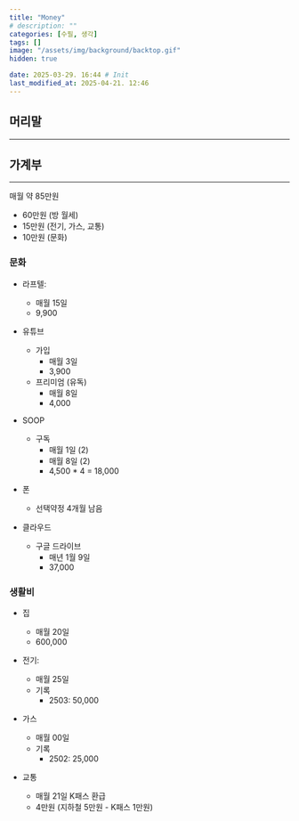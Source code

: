 ```yaml
---
title: "Money"
# description: ""
categories: [수필, 생각]
tags: []
image: "/assets/img/background/backtop.gif"
hidden: true

date: 2025-03-29. 16:44 # Init
last_modified_at: 2025-04-21. 12:46
---
```


## 머리말

---

## 가계부

---

매월 약 85만원  

- 60만원 (방 월세)
- 15만원 (전기, 가스, 교통)
- 10만원 (문화)

### 문화

- 라프텔:
  - 매월 15일
  - 9,900

- 유튜브
  - 가입
    - 매월 3일
    - 3,900
  - 프리미엄 (유독)
    - 매월 8일
    - 4,000

- SOOP
  - 구독
    - 매월 1일 (2)
    - 매월 8일 (2)
    - 4,500 * 4 = 18,000

- 폰
  - 선택약정 4개월 남음

- 클라우드
  - 구글 드라이브
    - 매년 1월 9일
    - 37,000

### 생활비

- 집
  - 매월 20일
  - 600,000

- 전기:
  - 매월 25일
  - 기록
    - 2503: 50,000

- 가스
  - 매월 00일
  - 기록
    - 2502: 25,000

- 교통
  - 매월 21일 K패스 환급
  - 4만원 (지하철 5만원 - K패스 1만원)
